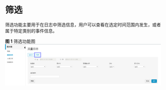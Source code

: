 # 筛选<a name="ZH-CN_TOPIC_0111166447"></a>

筛选功能主要用于在日志中筛选信息，用户可以查看在选定时间范围内发生，或者属于特定类别的事件信息。

**图 1**  筛选功能图<a name="zh-cn_topic_0180960185_fig85941411142"></a>  
![](figures/筛选功能图.png "筛选功能图")

